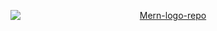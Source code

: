 <a href="https://ibb.co/kJgBk7F"><img src="https://i.ibb.co/T1B2pf5/Mern-logo-repo.png" alt="Mern-logo-repo" border="0" style="margin: 0 auto; display:block; text-align: center"></a>
